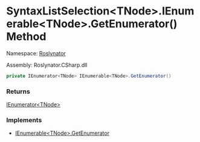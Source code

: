 # SyntaxListSelection\<TNode>\.IEnumerable\<TNode>\.GetEnumerator\(\) Method

Namespace: [Roslynator](../../README.md)

Assembly: Roslynator\.CSharp\.dll

```csharp
private IEnumerator<TNode> IEnumerable<TNode>.GetEnumerator()
```

### Returns

[IEnumerator\<TNode>](https://docs.microsoft.com/en-us/dotnet/api/system.collections.generic.ienumerator-1)

### Implements

* [IEnumerable\<TNode>.GetEnumerator](https://docs.microsoft.com/en-us/dotnet/api/system.collections.generic.ienumerable-1.getenumerator)
